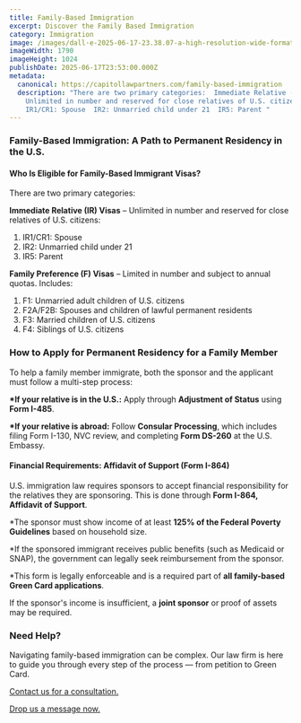 ```yaml
---
title: Family-Based Immigration
excerpt: Discover the Family Based Immigration
category: Immigration
image: /images/dall·e-2025-06-17-23.38.07-a-high-resolution-wide-format-image-16_9-illustrating-family-based-immigration.-the-scene-features-a-family-with-parents-and-children-walking-toget.webp
imageWidth: 1790
imageHeight: 1024
publishDate: 2025-06-17T23:53:00.000Z
metadata:
  canonical: https://capitollawpartners.com/family-based-immigration
  description: "There are two primary categories:  Immediate Relative (IR) Visas –
    Unlimited in number and reserved for close relatives of U.S. citizens: 
    IR1/CR1: Spouse  IR2: Unmarried child under 21  IR5: Parent "
---
```

### **Family-Based Immigration: A Path to Permanent Residency in the U.S.**  

#### **Who Is Eligible for Family-Based Immigrant Visas?** 

There are two primary categories: 

**Immediate Relative (IR) Visas** – Unlimited in number and reserved for close relatives of U.S. citizens: 

1. IR1/CR1: Spouse 
2. IR2: Unmarried child under 21 
3. IR5: Parent 

**Family Preference (F) Visas** – Limited in number and subject to annual quotas. Includes: 

1. F1: Unmarried adult children of U.S. citizens 
2. F2A/F2B: Spouses and children of lawful permanent residents 
3. F3: Married children of U.S. citizens 
4. F4: Siblings of U.S. citizens 

### **How to Apply for Permanent Residency for a Family Member** 

To help a family member immigrate, both the sponsor and the applicant must follow a multi-step process: 

**\*If your relative is in the U.S.:** Apply through **Adjustment of Status** using **Form I-485**. 

**\*If your relative is abroad:** Follow **Consular Processing**, which includes filing Form I-130, NVC review, and completing **Form DS-260** at the U.S. Embassy. 

#### **Financial Requirements: Affidavit of Support (Form I-864)** 

U.S. immigration law requires sponsors to accept financial responsibility for the relatives they are sponsoring. This is done through **Form I-864, Affidavit of Support**. 

\*The sponsor must show income of at least **125% of the Federal Poverty Guidelines** based on household size. 

\*If the sponsored immigrant receives public benefits (such as Medicaid or SNAP), the government can legally seek reimbursement from the sponsor. 

\*This form is legally enforceable and is a required part of **all family-based Green Card applications**. 

If the sponsor's income is insufficient, a **joint sponsor** or proof of assets may be required. 

### **Need Help?** 

Navigating family-based immigration can be complex. Our law firm is here to guide you through every step of the process — from petition to Green Card. 

[Contact us for a consultation.](<>)

[Drop us a message now.](<>)
